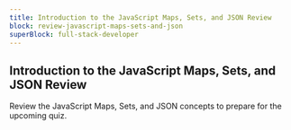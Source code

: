 ```yaml
---
title: Introduction to the JavaScript Maps, Sets, and JSON Review
block: review-javascript-maps-sets-and-json
superBlock: full-stack-developer
---
```


## Introduction to the JavaScript Maps, Sets, and JSON Review

Review the JavaScript Maps, Sets, and JSON concepts to prepare for the upcoming quiz.
